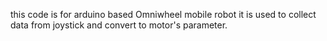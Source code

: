 this code is for arduino based Omniwheel mobile robot 
it is used to collect data from joystick and convert to motor's parameter.
